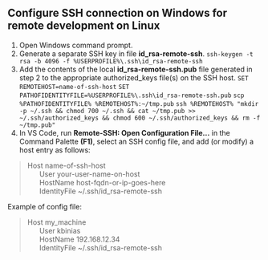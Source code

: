 ## Configure SSH connection on Windows for remote development on Linux

1. Open Windows command prompt.
2. Generate a separate SSH key in file **id_rsa-remote-ssh**.
`ssh-keygen -t rsa -b 4096 -f %USERPROFILE%\.ssh\id_rsa-remote-ssh`
3. Add the contents of the local **id_rsa-remote-ssh.pub** file generated in step 2 to the appropriate authorized_keys file(s) on the SSH host.
`SET REMOTEHOST=name-of-ssh-host`
`SET PATHOFIDENTITYFILE=%USERPROFILE%\.ssh\id_rsa-remote-ssh.pub`
`scp %PATHOFIDENTITYFILE% %REMOTEHOST%:~/tmp.pub`
`ssh %REMOTEHOST% "mkdir -p ~/.ssh && chmod 700 ~/.ssh && cat ~/tmp.pub >> ~/.ssh/authorized_keys && chmod 600 ~/.ssh/authorized_keys && rm -f ~/tmp.pub"`
4. In VS Code, run **Remote-SSH: Open Configuration File...** in the Command Palette **(F1)**, select an SSH config file, and add (or modify) a host entry as follows:
> Host name-of-ssh-host   
&nbsp;&nbsp;&nbsp;&nbsp;&nbsp;&nbsp;User your-user-name-on-host   
&nbsp;&nbsp;&nbsp;&nbsp;&nbsp;&nbsp;HostName host-fqdn-or-ip-goes-here   
&nbsp;&nbsp;&nbsp;&nbsp;&nbsp;&nbsp;IdentityFile ~/.ssh/id_rsa-remote-ssh   

Example of config file:
> Host my_machine   
&nbsp;&nbsp;&nbsp;&nbsp;&nbsp;&nbsp;User kbinias   
&nbsp;&nbsp;&nbsp;&nbsp;&nbsp;&nbsp;HostName 192.168.12.34   
&nbsp;&nbsp;&nbsp;&nbsp;&nbsp;&nbsp;IdentityFile ~/.ssh/id_rsa-remote-ssh
